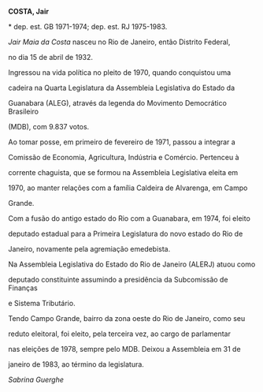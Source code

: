 **COSTA, Jair**



\* dep. est. GB 1971-1974; dep. est. RJ 1975-1983.



*Jair Maia da Costa* nasceu no Rio de Janeiro, então Distrito Federal,

no dia 15 de abril de 1932.



Ingressou na vida política no pleito de 1970, quando conquistou uma

cadeira na Quarta Legislatura da Assembleia Legislativa do Estado da

Guanabara (ALEG), através da legenda do Movimento Democrático Brasileiro

(MDB), com 9.837 votos.



Ao tomar posse, em primeiro de fevereiro de 1971, passou a integrar a

Comissão de Economia, Agricultura, Indústria e Comércio. Pertenceu à

corrente chaguista, que se formou na Assembleia Legislativa eleita em

1970, ao manter relações com a família Caldeira de Alvarenga, em Campo

Grande.



Com a fusão do antigo estado do Rio com a Guanabara, em 1974, foi eleito

deputado estadual para a Primeira Legislatura do novo estado do Rio de

Janeiro, novamente pela agremiação emedebista.



Na Assembleia Legislativa do Estado do Rio de Janeiro (ALERJ) atuou como

deputado constituinte assumindo a presidência da Subcomissão de Finanças

e Sistema Tributário.



Tendo Campo Grande, bairro da zona oeste do Rio de Janeiro, como seu

reduto eleitoral, foi eleito, pela terceira vez, ao cargo de parlamentar

nas eleições de 1978, sempre pelo MDB. Deixou a Assembleia em 31 de

janeiro de 1983, ao término da legislatura.



*Sabrina Guerghe*



